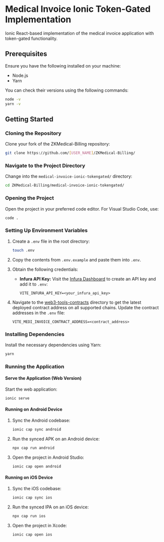 # Medical Invoice Ionic Token-Gated Implementation

Ionic React-based implementation of the medical invoice application with token-gated functionality.

## Prerequisites

Ensure you have the following installed on your machine:

- Node.js
- Yarn

You can check their versions using the following commands:

```bash
node -v
yarn -v
```

## Getting Started

### Cloning the Repository

Clone your fork of the ZKMedical-Billing repository:

```bash
git clone https://github.com/[USER_NAME]/ZKMedical-Billing/
```

### Navigate to the Project Directory

Change into the `medical-invoice-ionic-tokengated/` directory:

```bash
cd ZKMedical-Billing/medical-invoice-ionic-tokengated/
```

### Opening the Project

Open the project in your preferred code editor. For Visual Studio Code, use:

```bash
code .
```

### Setting Up Environment Variables

1. Create a `.env` file in the root directory:

   ```bash
   touch .env
   ```

2. Copy the contents from `.env.example` and paste them into `.env`.

3. Obtain the following credentials:
   - **Infura API Key:** Visit the [Infura Dashboard](https://app.infura.io/) to create an API key and add it to `.env`:

     ```
     VITE_INFURA_API_KEY=<your_infura_api_key>
     ```

4. Navigate to the [web3-tools-contracts](https://github.com/seetadev/ZKMedical-Billing/tree/main/web3-tools-contracts) directory to get the latest deployed contract address on all supported chains. Update the contract addresses in the `.env` file:

     ```
     VITE_MEDI_INVOICE_CONTRACT_ADDRESS=<contract_address>
     ```

### Installing Dependencies

Install the necessary dependencies using Yarn:

```bash
yarn
```

### Running the Application

#### Serve the Application (Web Version)

Start the web application:

```bash
ionic serve
```

#### Running on Android Device

1. Sync the Android codebase:

   ```bash
   ionic cap sync android
   ```

2. Run the synced APK on an Android device:

   ```bash
   npx cap run android
   ```

3. Open the project in Android Studio:

   ```bash
   ionic cap open android
   ```

#### Running on iOS Device

1. Sync the iOS codebase:

   ```bash
   ionic cap sync ios
   ```

2. Run the synced IPA on an iOS device:

   ```bash
   npx cap run ios
   ```

3. Open the project in Xcode:

   ```bash
   ionic cap open ios
   ```
